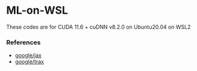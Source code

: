# ML-on-WSL

These codes are for CUDA 11.6 + cuDNN v8.2.0 on Ubuntu20.04 on WSL2

### References
- [google/jax](https://github.com/google/jax)
- [google/trax](https://github.com/google/trax)
